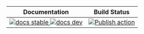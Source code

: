 <table>
<thead>
  <tr>
    <th>Documentation</th>
    <th>Build Status</th>
  </tr>
</thead>
<tbody>
  <tr>
    <td>
      <a href="https://rambunctiousapple.github.io/JuliaProgrammingLanguage.jl/stable/">
        <img src="https://img.shields.io/badge/docs-stable-blue.svg" alt="docs stable">
      </a>
      <a href="https://rambunctiousapple.github.io/JuliaProgrammingLanguage.jl/dev/">
        <img src="https://img.shields.io/badge/docs-dev-blue.svg" alt="docs dev">
      </a>
    </td>
    <td>
      <a href="https://github.com/rambunctiousapple/PublishTest.jl/actions/workflows/Publish.yml">
        <img src="https://github.com/rambunctiousapple/PublishTest.jl/workflows/Publish/badge.svg" alt="Publish action">
      </a>
    </td>
  </tr>
</tbody>
</table>